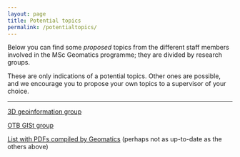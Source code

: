 ```yaml
---
layout: page
title: Potential topics
permalink: /potentialtopics/
---
```


Below you can find some *proposed* topics from the different staff members involved in the MSc Geomatics programme; they are divided by research groups.

These are only indications of a potential topics.
Other ones are possible, and we encourage you to propose your own topics to a supervisor of your choice.

- - -

<a href="https://3d.bk.tudelft.nl/education/msctopics/"><i class="fa fa-external-link"></i> 3D geoinformation group</a>

<a href="http://wiki.tudelft.nl/bin/view/Organisation/OTB/GISt/MScThesisTopics"><i class="fa fa-external-link"></i> OTB GISt group</a>

<a href="http://www.tudelft.nl/en/study/master-of-science/master-programmes/geomatics/programme/graduation-project/"><i class="fa fa-external-link"></i> List with PDFs compiled by Geomatics</a> (perhaps not as up-to-date as the others above)

  
